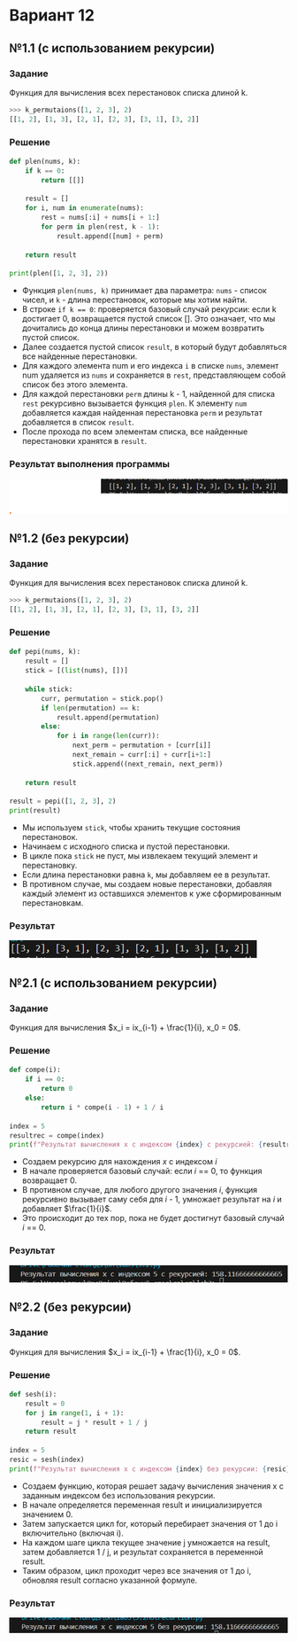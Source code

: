 # Вариант 12

## №1.1 (с использованием рекурсии)
### Задание
Функция для вычисления всех перестановок списка длиной k.
```python
>>> k_permutaions([1, 2, 3], 2)
[[1, 2], [1, 3], [2, 1], [2, 3], [3, 1], [3, 2]]
```
### Решение
```python
def plen(nums, k):
    if k == 0:
        return [[]]
    
    result = []
    for i, num in enumerate(nums):
        rest = nums[:i] + nums[i + 1:]
        for perm in plen(rest, k - 1):
            result.append([num] + perm)
    
    return result

print(plen([1, 2, 3], 2))
```

* Функция `plen(nums, k)` принимает два параметра: `nums` - список чисел, и `k` - длина перестановок, которые мы хотим найти.
* В строке `if k == 0`: проверяется базовый случай рекурсии: если k достигает 0, возвращается пустой список []. Это означает, что мы дочитались до конца длины перестановки и можем возвратить пустой список.
* Далее создается пустой список `result`, в который будут добавляться все найденные перестановки.
* Для каждого элемента num и его индекса `i` в списке `nums`, элемент num удаляется из `nums` и сохраняется в `rest`, представляющем собой список без этого элемента.
* Для каждой перестановки `perm` длины k - 1, найденной для списка `rest` рекурсивно вызывается функция `plen`. К элементу `num` добавляется каждая найденная перестановка `perm` и результат добавляется в список `result`.
* После прохода по всем элементам списка, все найденные перестановки хранятся в `result`.

### Результат выполнения программы
![result1](https://github.com/Lemka6ix/Python/blob/main/lab3/%D0%90/3.1.png)

## №1.2 (без рекурсии)
### Задание 
Функция для вычисления всех перестановок списка длиной k.
```python
>>> k_permutaions([1, 2, 3], 2)
[[1, 2], [1, 3], [2, 1], [2, 3], [3, 1], [3, 2]]
```
### Решение
```python
def pepi(nums, k):
    result = []
    stick = [(list(nums), [])]

    while stick:
        curr, permutation = stick.pop()
        if len(permutation) == k:
            result.append(permutation)
        else:
            for i in range(len(curr)):
                next_perm = permutation + [curr[i]]
                next_remain = curr[:i] + curr[i+1:]
                stick.append((next_remain, next_perm))

    return result

result = pepi([1, 2, 3], 2)
print(result)
```
* Мы используем `stick`, чтобы хранить текущие состояния перестановок.
* Начинаем с исходного списка и пустой перестановки.
* В цикле пока `stick` не пуст, мы извлекаем текущий элемент и перестановку.
* Если длина перестановки равна `k`, мы добавляем ее в результат.
* В противном случае, мы создаем новые перестановки, добавляя каждый элемент из оставшихся элементов к уже сформированным перестановкам.

### Результат
![result2](https://github.com/Lemka6ix/Python/blob/main/lab3/%D0%90/3.1%D0%B1%D0%B5%D0%B7%D1%80%D0%B5%D0%BA.png)

## №2.1 (с использованием рекурсии)
### Задание 
Функция для вычисления $x_i = ix_{i-1} + \frac{1}{i}, x_0 = 0$.

### Решение
```python
def compe(i):
    if i == 0:
        return 0
    else:
        return i * compe(i - 1) + 1 / i

index = 5
resultrec = compe(index)
print(f"Результат вычисления x с индексом {index} с рекурсией: {resultrec}")
```
* Создаем рекурсию для нахождения $x$ с индексом $i$
* В начале проверяется базовый случай: если $i$ == 0, то функция возвращает 0.
* В противном случае, для любого другого значения $i$, функция рекурсивно вызывает саму себя для $i$ - 1, умножает результат на $i$ и добавляет $\frac{1}{i}$.
* Это происходит до тех пор, пока не будет достигнут базовый случай $i$ == 0.

### Результат
![result3](https://github.com/Lemka6ix/Python/blob/main/lab3/%D0%90/3.2.png)

## №2.2 (без рекурсии)
### Задание 
Функция для вычисления $x_i = ix_{i-1} + \frac{1}{i}, x_0 = 0$.
### Решение
```python
def sesh(i):
    result = 0
    for j in range(1, i + 1):
        result = j * result + 1 / j
    return result

index = 5
resic = sesh(index)
print(f"Результат вычисления x с индексом {index} без рекурсии: {resic}")
```
* Создаем функцию, которая решает задачу вычисления значения x с заданным индексом без использования рекурсии.
* В начале определяется переменная result и инициализируется значением 0.
* Затем запускается цикл for, который перебирает значения от 1 до i включительно (включая i).
* На каждом шаге цикла текущее значение j умножается на result, затем добавляется 1 / j, и результат сохраняется в переменной result.
* Таким образом, цикл проходит через все значения от 1 до i, обновляя result согласно указанной формуле. 

### Результат
![result4](https://github.com/Lemka6ix/Python/blob/main/lab3/%D0%90/3.2%D0%B1%D0%B5%D0%B7%D1%80%D0%B5%D0%BA.png)
